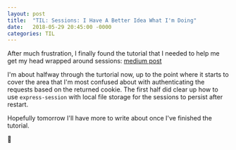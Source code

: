 ```yaml
---
layout: post
title:  "TIL: Sessions: I Have A Better Idea What I'm Doing"
date:   2018-05-29 20:45:00 -0000
categories: TIL
---
```

After much frustration, I finally found the tutorial that I needed to help me get my head wrapped around sessions: [medium post](https://medium.com/@evangow/server-authentication-basics-express-sessions-passport-and-curl-359b7456003d)

I'm about halfway through the turtorial now, up to the point where it starts to cover the area that I'm most confused about with authenticating the requests based on the returned cookie. The first half did clear up how to use `express-session` with local file storage for the sessions to persist after restart.

Hopefully tomorrow I'll have more to write about once I've finished the tutorial.

💚